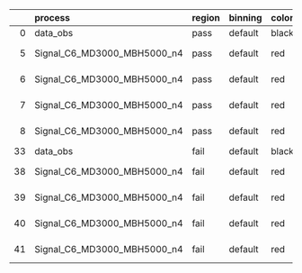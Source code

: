 |    | process                     | region   | binning   | color   | process_type   |   scale | variation   | source_filename                                                      | source_histname    | alias                       | title     |   combine_idx |     lnN |   shapes | syst_type   | direction   | variation_alias   |
|---:|:----------------------------|:---------|:----------|:--------|:---------------|--------:|:------------|:---------------------------------------------------------------------|:-------------------|:----------------------------|:----------|--------------:|--------:|---------:|:------------|:------------|:------------------|
|  0 | data_obs                    | pass     | default   | black   | DATA           |       1 | nominal     | ./histograms_for_2DAlphabet_v18//BH_Data.root                        | hpass              | Data                        | Data      |           nan | nan     |      nan | nan         | nan         | nan               |
|  5 | Signal_C6_MD3000_MBH5000_n4 | pass     | default   | red     | SIGNAL         |       1 | lumi        | ./histograms_for_2DAlphabet_v18//BH_Signal_C6_MD3000_MBH5000_n4.root | hpass              | Signal_C6_MD3000_MBH5000_n4 | BH signal |           nan |   1.016 |      nan | lnN         | nan         | nan               |
|  6 | Signal_C6_MD3000_MBH5000_n4 | pass     | default   | red     | SIGNAL         |       1 | SVM         | ./histograms_for_2DAlphabet_v18//BH_Signal_C6_MD3000_MBH5000_n4.root | hpass_SVMsyst_up   | Signal_C6_MD3000_MBH5000_n4 | BH signal |           nan | nan     |        1 | shapes      | Up          | SVMsyst           |
|  7 | Signal_C6_MD3000_MBH5000_n4 | pass     | default   | red     | SIGNAL         |       1 | SVM         | ./histograms_for_2DAlphabet_v18//BH_Signal_C6_MD3000_MBH5000_n4.root | hpass_SVMsyst_down | Signal_C6_MD3000_MBH5000_n4 | BH signal |           nan | nan     |        1 | shapes      | Down        | SVMsyst           |
|  8 | Signal_C6_MD3000_MBH5000_n4 | pass     | default   | red     | SIGNAL         |       1 | nominal     | ./histograms_for_2DAlphabet_v18//BH_Signal_C6_MD3000_MBH5000_n4.root | hpass              | Signal_C6_MD3000_MBH5000_n4 | BH signal |           nan | nan     |      nan | nan         | nan         | nan               |
| 33 | data_obs                    | fail     | default   | black   | DATA           |       1 | nominal     | ./histograms_for_2DAlphabet_v18//BH_Data.root                        | hfail              | Data                        | Data      |           nan | nan     |      nan | nan         | nan         | nan               |
| 38 | Signal_C6_MD3000_MBH5000_n4 | fail     | default   | red     | SIGNAL         |       1 | lumi        | ./histograms_for_2DAlphabet_v18//BH_Signal_C6_MD3000_MBH5000_n4.root | hfail              | Signal_C6_MD3000_MBH5000_n4 | BH signal |           nan |   1.016 |      nan | lnN         | nan         | nan               |
| 39 | Signal_C6_MD3000_MBH5000_n4 | fail     | default   | red     | SIGNAL         |       1 | SVM         | ./histograms_for_2DAlphabet_v18//BH_Signal_C6_MD3000_MBH5000_n4.root | hfail_SVMsyst_up   | Signal_C6_MD3000_MBH5000_n4 | BH signal |           nan | nan     |        1 | shapes      | Up          | SVMsyst           |
| 40 | Signal_C6_MD3000_MBH5000_n4 | fail     | default   | red     | SIGNAL         |       1 | SVM         | ./histograms_for_2DAlphabet_v18//BH_Signal_C6_MD3000_MBH5000_n4.root | hfail_SVMsyst_down | Signal_C6_MD3000_MBH5000_n4 | BH signal |           nan | nan     |        1 | shapes      | Down        | SVMsyst           |
| 41 | Signal_C6_MD3000_MBH5000_n4 | fail     | default   | red     | SIGNAL         |       1 | nominal     | ./histograms_for_2DAlphabet_v18//BH_Signal_C6_MD3000_MBH5000_n4.root | hfail              | Signal_C6_MD3000_MBH5000_n4 | BH signal |           nan | nan     |      nan | nan         | nan         | nan               |